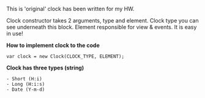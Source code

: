 This is 'original' clock has been written for my HW.


Clock constructor takes 2 arguments, type and element.
Clock type you can see underneath this block.
Element responsible for view & events. It is easy in use!

__How to implement clock to the code__
```
var clock = new Clock(CLOCK_TYPE, ELEMENT); 
```

__Clock has three types (string)__
```
- Short (H:i)
- Long (H:i:s)
- Date (Y-m-d)
```
